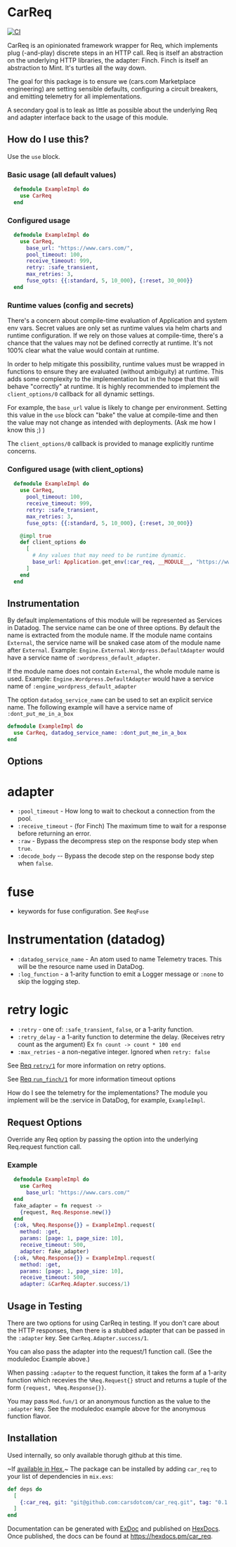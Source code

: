 # CarReq

[![CI](https://github.com/carsdotcom/car_req/actions/workflows/elixir.yml/badge.svg)](https://github.com/carsdotcom/car_req/actions/workflows/elixir.yml)


<!-- MDOC -->
CarReq is an opinionated framework wrapper for Req, which implements plug (-and-play) discrete steps in an
HTTP call. Req is itself an abstraction on the underlying HTTP libraries, the adapter: Finch.
Finch is itself an abstraction to Mint. It's turtles all the way down.

The goal for this package is to ensure we (cars.com Marketplace engineering) are setting
sensible defaults, configuring a circuit breakers, and emitting telemetry for all implementations.

A secondary goal is to leak as little as possible about the underlying Req and adapter interface
back to the usage of this module.

## How do I use this?

Use the `use` block.

### Basic usage (all default values)

```elixir
  defmodule ExampleImpl do
    use CarReq
  end
```

### Configured usage

```elixir
  defmodule ExampleImpl do
    use CarReq,
      base_url: "https://www.cars.com/",
      pool_timeout: 100,
      receive_timeout: 999,
      retry: :safe_transient,
      max_retries: 3,
      fuse_opts: {{:standard, 5, 10_000}, {:reset, 30_000}}
  end
```

### Runtime values (config and secrets)

There's a concern about compile-time evaluation of Application and system env vars. Secret values
are only set as runtime values via helm charts and runtime configuration. If we rely on those
values at compile-time, there's a chance that the values may not be defined
correctly at runtime. It's not 100% clear what the value would contain at runtime.

In order to help mitigate this possibility, runtime values must be wrapped in functions to
ensure they are evaluated (without ambiguity) at runtime.
This adds some complexity to the implementation but in the hope that this will behave "correctly"
at runtime. It is highly recommended to implement the `client_options/0` callback for all dynamic
settings.

For example, the `base_url` value is likely to change per environment. Setting this value in the
`use` block can "bake" the value at compile-time and then the value may not change as intended with
deployments. (Ask me how I know this ;) )

The `client_options/0` callback is provided to manage explicitly runtime concerns.

### Configured usage (with client_options)

```elixir
  defmodule ExampleImpl do
    use CarReq,
      pool_timeout: 100,
      receive_timeout: 999,
      retry: :safe_transient,
      max_retries: 3,
      fuse_opts: {{:standard, 5, 10_000}, {:reset, 30_000}}

    @impl true
    def client_options do
      [
        # Any values that may need to be runtime dynamic.
        base_url: Application.get_env(:car_req, __MODULE__, "https://www.cars.com/")
      ]
    end
  end
```

## Instrumentation

By default implementations of this module will be represented as Services in Datadog. The service name can be one of three options. By default the name is extracted from the module name. If the module name contains `External`, the service name will be snaked case atom of the module name after `External`. Example: `Engine.External.Wordpress.DefaultAdapter` would have a service name of `:wordpress_default_adapter`.

If the module name does not contain `External`, the whole module name is used. Example: `Engine.Wordpress.DefaultAdapter` would have a service name of `:engine_wordpress_default_adapter`

The option `datadog_service_name` can be used to set an explicit service name. The following example will have a service name of `:dont_put_me_in_a_box`

```elixir
defmodule ExampleImpl do
  use CarReq, datadog_service_name: :dont_put_me_in_a_box
end
```
## Options

  # adapter
  - `:pool_timeout` - How long to wait to checkout a connection from the pool.
  - `:receive_timeout` - (for Finch) The maximum time to wait for a response before returning an error.
  - `:raw` - Bypass the decompress step on the response body step when `true`.
  - `:decode_body` --  Bypass the decode step on the response body step when `false`.

  # fuse
  - keywords for fuse configuration. See `ReqFuse`

  # Instrumentation (datadog)
  - `:datadog_service_name` - An atom used to name Telemetry traces. This will be the resource name used in DataDog.
  - `:log_function` - a 1-arity function to emit a Logger message or `:none` to skip the logging step.

  # retry logic
  - `:retry` - one of: `:safe_transient`, `false`, or a 1-arity function.
  - `:retry_delay` - a 1-arity function to determine the delay. (Receives retry count as the argument)
    Ex `fn count -> count * 100 end`
  - `:max_retries` - a non-negative integer. Ignored when `retry: false`

See [Req `retry/1`](https://hexdocs.pm/req/Req.Steps.html#retry/1) for more information on
  retry options.

See [Req `run_finch/1`](https://hexdocs.pm/req/Req.Steps.html#run_finch/1) for more information
  timeout options

How do I see the telemetry for the implementations?
  The module you implement will be the :service in DataDog, for example, `ExampleImpl`.

## Request Options

Override any Req option by passing the option into the underlying Req.request function call.

### Example
```elixir
  defmodule ExampleImpl do
    use CarReq
      base_url: "https://www.cars.com/"
  end
  fake_adapter = fn request ->
    {request, Req.Response.new()}
  end
  {:ok, %Req.Response{}} = ExampleImpl.request(
    method: :get,
    params: [page: 1, page_size: 10],
    receive_timeout: 500,
    adapter: fake_adapter)
  {:ok, %Req.Response{}} = ExampleImpl.request(
    method: :get,
    params: [page: 1, page_size: 10],
    receive_timeout: 500,
    adapter: &CarReq.Adapter.success/1)
```

## Usage in Testing

There are two options for using CarReq in testing. If you don't care about the HTTP responses,
then there is a stubbed adapter that can be passed in the `:adapter` key.
See `CarReq.Adapter.success/1`.

You can also pass the adapter into the request/1 function call. (See the moduledoc Example above.)

When passing `:adapter` to the request function, it takes the form af a 1-arity function which
recevies the `%Req.Request{}` struct and returns a tuple of the form `{request, %Req.Response{}}`.

You may pass `Mod.fun/1` or an anonymous function as the value to the `:adapter` key.
See the moduledoc example above for the anonymous function flavor.
<!-- MDOC -->

## Installation

Used internally, so only available thorugh github at this time.

~If [available in Hex](https://hex.pm/docs/publish),~
The package can be installed by adding `car_req` to your list of dependencies in `mix.exs`:

```elixir
def deps do
  [
    {:car_req, git: "git@github.com:carsdotcom/car_req.git", tag: "0.1.2"}
  ]
end
```

Documentation can be generated with [ExDoc](https://github.com/elixir-lang/ex_doc)
and published on [HexDocs](https://hexdocs.pm). Once published, the docs can
be found at <https://hexdocs.pm/car_req>.

